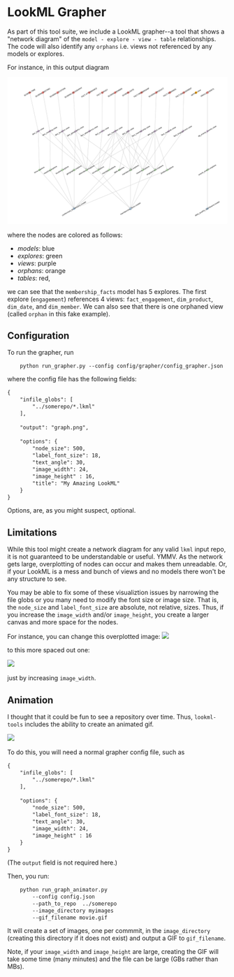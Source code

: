 # LookML Grapher

As part of this tool suite, we include a LookML grapher--a tool that shows a "network diagram" of the `model - explore - view - table` relationships. The code will also identify any `orphans` i.e. views not referenced by any models or explores.

For instance, in this output diagram

![](img/examplegraph.png)

where the nodes are colored as follows:

- *models*: blue
- *explores*: green
- *views*: purple
- *orphans*: orange
- *tables*: red,

we can see that the `membership_facts` model has 5 explores. The first explore (`engagement`) references 4 views: `fact_engagement`, `dim_product`, `dim_date`, and `dim_member`. We can also see that there is one orphaned view (called `orphan` in this fake example).

## Configuration
To run the grapher, run

```
	python run_grapher.py --config config/grapher/config_grapher.json
```

where the config file has the following fields:

```
{
    "infile_globs": [
        "../somerepo/*.lkml"
    ],

    "output": "graph.png",

    "options": {
        "node_size": 500,
        "label_font_size": 18,
        "text_angle": 30,
        "image_width": 24,
        "image_height" : 16,
        "title": "My Amazing LookML"
    }
}
```
Options, are, as you might suspect, optional.

## Limitations
While this tool might create a network diagram for any valid `lkml` input repo, it is not guaranteed to be understandable or useful. YMMV. As the network gets large, overplotting of nodes can occur and makes them unreadable. Or, if your LookML is a mess and bunch of views and no models there won't be any structure to see. 

You may be able to fix some of these visualiztion issues by narrowing the file globs or you many need to modify the font size or image size. That is, the `node_size` and `label_font_size` are absolute, not relative, sizes. Thus, if you increase the `image_width` and/or `image_height`, you create a larger canvas and more space for the nodes.

For instance, you can change this overplotted image:
![](img/graph_small.png)

to this more spaced out one:

![](img/graph_wide.png)

just by increasing `image_width`.

## Animation

I thought that it could be fun to see a repository over time. Thus, `lookml-tools` includes the ability to create an animated gif.

![](img/movie.gif)

To do this, you will need a normal grapher config file, such as

```
{
    "infile_globs": [
        "../somerepo/*.lkml"
    ],

    "options": {
        "node_size": 500,
        "label_font_size": 18,
        "text_angle": 30,
        "image_width": 24,
        "image_height" : 16
    }
}
```
(The `output` field is not required here.)

Then, you run:

```
    python run_graph_animator.py 
        --config config.json 
        --path_to_repo  ../somerepo 
        --image_directory myimages 
        --gif_filename movie.gif
```

It will create a set of images, one per commmit, in the `image_directory` (creating this directory if it does not exist) and output a GIF to `gif_filename`.

Note, if your `image_width` and `image_height` are large, creating the GIF will take some time (many minutes) and the file can be large (GBs rather than MBs).
